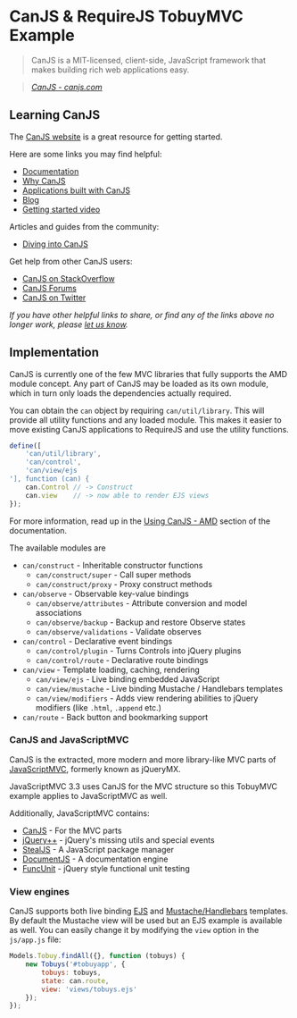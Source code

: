 # CanJS & RequireJS TobuyMVC Example

> CanJS is a MIT-licensed, client-side, JavaScript framework that makes building rich web applications easy.

> _[CanJS - canjs.com](http://canjs.com)_


## Learning CanJS

The [CanJS website](http://canjs.com) is a great resource for getting started.

Here are some links you may find helpful:

* [Documentation](http://donejs.com/docs.html#!canjs)
* [Why CanJS](http://canjs.com/#why_canjs)
* [Applications built with CanJS](http://canjs.com/#examples)
* [Blog](http://bitovi.com/blog/tag/canjs)
* [Getting started video](http://www.youtube.com/watch?v=GdT4Oq6ZQ68)

Articles and guides from the community:

* [Diving into CanJS](http://net.tutsplus.com/tutorials/javascript-ajax/diving-into-canjs)

Get help from other CanJS users:

* [CanJS on StackOverflow](http://stackoverflow.com/questions/tagged/canjs)
* [CanJS Forums](http://forum.javascriptmvc.com/#Forum/canjs)
* [CanJS on Twitter](http://twitter.com/canjs)

_If you have other helpful links to share, or find any of the links above no longer work, please [let us know](https://github.com/tastejs/tobuymvc/issues)._


## Implementation

CanJS is currently one of the few MVC libraries that fully supports the AMD module concept. Any part of CanJS may be loaded as its own module, which in turn only loads the dependencies actually required.

You can obtain the `can` object by requiring `can/util/library`. This will provide all utility functions and any loaded module. This makes it easier to move existing CanJS applications to RequireJS and use the utility functions.

```javascript
define([
	'can/util/library',
	'can/control',
	'can/view/ejs
'], function (can) {
	can.Control // -> Construct
	can.view    // -> now able to render EJS views
});
```

For more information, read up in the [Using CanJS - AMD](http://canjs.us/#using_canjs-amd) section of the
documentation.

The available modules are

- `can/construct` - Inheritable constructor functions
  - `can/construct/super` - Call super methods
  - `can/construct/proxy` - Proxy construct methods
- `can/observe` - Observable key-value bindings
  - `can/observe/attributes` - Attribute conversion and model associations
  - `can/observe/backup` - Backup and restore Observe states
  - `can/observe/validations` - Validate observes
- `can/control` - Declarative event bindings
  - `can/control/plugin` - Turns Controls into jQuery plugins
  - `can/control/route` - Declarative route bindings
- `can/view` - Template loading, caching, rendering
  - `can/view/ejs` - Live binding embedded JavaScript
  - `can/view/mustache` - Live binding Mustache / Handlebars templates
  - `can/view/modifiers` - Adds view rendering abilities to jQuery modifiers (like `.html`, `.append` etc.)
- `can/route` - Back button and bookmarking support


### CanJS and JavaScriptMVC

CanJS is the extracted, more modern and more library-like MVC parts of [JavaScriptMVC](http://javascriptmvc.com), formerly known as jQueryMX.

JavaScriptMVC 3.3 uses CanJS for the MVC structure so this TobuyMVC example applies to JavaScriptMVC as well.

Additionally, JavaScriptMVC contains:

- [CanJS](http://canjs.com) - For the MVC parts
- [jQuery++](http://jquerypp.com) - jQuery's missing utils and special events
- [StealJS](http://javascriptmvc.com/docs.html#!stealjs) - A JavaScript package manager
- [DocumentJS](http://javascriptmvc.com/docs.html#!DocumentJS) - A documentation engine
- [FuncUnit](http://funcunit.com) - jQuery style functional unit testing


### View engines

CanJS supports both live binding [EJS](http://canjs.us/#can_ejs) and [Mustache/Handlebars](http://canjs.us/#can_mustache)
templates. By default the Mustache view will be used but an EJS example is available as well.
You can easily change it by modifying the `view` option in the `js/app.js` file:

```js
Models.Tobuy.findAll({}, function (tobuys) {
	new Tobuys('#tobuyapp', {
		tobuys: tobuys,
		state: can.route,
		view: 'views/tobuys.ejs'
	});
});
```
